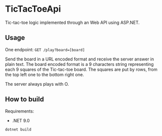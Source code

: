 # TicTacToeApi

Tic-tac-toe logic implemented through an Web API using ASP.NET.

## Usage

One endpoint: `GET /play?board=[board]`

Send the board in a URL encoded format and receive the server answer in plain text.
The board encoded format is a 9 characters string representing each 9 squares of the 
Tic-tac-toe board. The squares are put by rows, from the top left one to the bottom right one.

The server always plays with O. 

## How to build

Requirements:
- .NET 9.0

`dotnet build`

